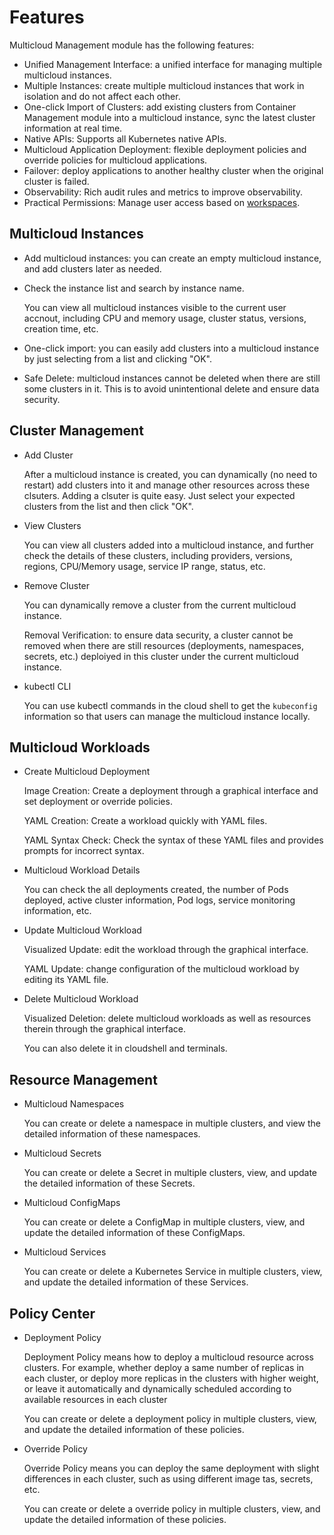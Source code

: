 # Features

Multicloud Management module has the following features:

- Unified Management Interface: a unified interface for managing multiple multicloud instances.
- Multiple Instances: create multiple multicloud instances that work in isolation and do not affect each other.
- One-click Import of Clusters: add existing clusters from Container Management module into a multicloud instance, sync the latest cluster information at real time.
- Native APIs: Supports all Kubernetes native APIs.
- Multicloud Application Deployment: flexible deployment policies and override policies for multicloud applications.
- Failover: deploy applications to another healthy cluster when the original cluster is failed.
- Observability: Rich audit rules and metrics to improve observability.
- Practical Permissions: Manage user access based on [workspaces](../../ghippo/user-guide/workspace/workspace.md).

## Multicloud Instances

- Add multicloud instances: you can create an empty multicloud instance, and add clusters later as needed.

- Check the instance list and search by instance name.

    You can view all multicloud instances visible to the current user accnout, including CPU and memory usage, cluster status, versions, creation time, etc.

- One-click import: you can easily add clusters into a multicloud instance by just selecting from a list and clicking "OK".

- Safe Delete: multicloud instances cannot be deleted when there are still some clusters in it. This is to avoid unintentional delete and ensure data security.

## Cluster Management

- Add Cluster

    After a multicloud instance is created, you can dynamically (no need to restart) add clusters into it and manage other resources across these clsuters. Adding a clsuter is quite easy. Just select your expected clusters from the list and then click "OK".

- View Clusters

    You can view all clusters added into a multicloud instance, and further check the details of these clusters, including providers, versions, regions, CPU/Memory usage, service IP range, status, etc.

- Remove Cluster

    You can dynamically remove a cluster from the current multicloud instance.

    Removal Verification: to ensure data security, a cluster cannot be removed when there are still resources (deployments, namespaces, secrets, etc.) deploiyed in this cluster under the current multicloud instance.

- kubectl CLI

    You can use kubectl commands in the cloud shell to get the `kubeconfig` information so that users can manage the multicloud instance locally.

## Multicloud Workloads

- Create Multicloud Deployment

    Image Creation: Create a deployment through a graphical interface and set deployment or override policies.

    YAML Creation: Create a workload quickly with YAML files.

    YAML Syntax Check: Check the syntax of these YAML files and provides prompts for incorrect syntax.

- Multicloud Workload Details

    You can check the all deployments created, the number of Pods deployed, active cluster information, Pod logs, service monitoring information, etc. 

- Update Multicloud Workload

    Visualized Update: edit the workload through the graphical interface.

    YAML Update: change configuration of the multicloud workload by editing its YAML file.

- Delete Multicloud Workload

    Visualized Deletion: delete multicloud workloads as well as resources therein through the graphical interface.

    You can also delete it in cloudshell and terminals.

## Resource Management

- Multicloud Namespaces

    You can create or delete a namespace in multiple clusters, and view the detailed information of these namespaces.

- Multicloud Secrets

    You can create or delete a Secret in multiple clusters, view, and update the detailed information of these Secrets.

- Multicloud ConfigMaps

    You can create or delete a ConfigMap in multiple clusters, view, and update the detailed information of these ConfigMaps.

- Multicloud Services

    You can create or delete a Kubernetes Service in multiple clusters, view, and update the detailed information of these Services.

## Policy Center

- Deployment Policy

    Deployment Policy means how to deploy a multicloud resource across clusters. For example, whether deploy a same number of replicas in each cluster, or deploy more replicas in the clusters with higher weight, or leave it automatically and dynamically scheduled according to available resources in each cluster

    You can create or delete a deployment policy in multiple clusters, view, and update the detailed information of these policies.

- Override Policy

    Override Policy means you can deploy the same deployment with slight differences in each cluster, such as using different image tas, secrets, etc.
    
    You can create or delete a override policy in multiple clusters, view, and update the detailed information of these policies.

